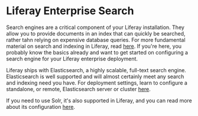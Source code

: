 # Liferay Enterprise Search

Search engines are a critical component of your Liferay installation. They allow
you to provide documents in an index that can quickly be searched, rather tahn
relying on expensive database queries. For more fundamental material on search
and indexing in Liferay, read
[here](/develop/tutorials/-/knowledge_base/7-0/introduction-to-liferay-search).
If you're here, you probably know the basics already and want to get started on
configuring a search engine for your Liferay enterprise deployment. 

Liferay ships with Elasticsearch, a highly scalable, full-text search engine.
Elasticsearch is well supported and will almost certainly meet any search and
indexing need you have. For deployment settings, learn to configure a
standalone, or remote, Elasticsearch server or cluster
[here](/discover/deployment/-/knowledge_base/7-0/configuring-elasticsearch-for-liferay-0).

If you need to use Solr, it's also supported in Liferay, and you can read more
about its configuration [here](/discover/deployment/-/knowledge_base/7-0/using-solr).
